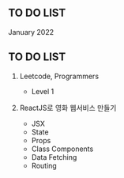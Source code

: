 ## TO DO LIST

January 2022

## TO DO LIST

1. Leetcode, Programmers
    - Level 1

2. ReactJS로 영화 웹서비스 만들기
    - JSX
    - State
    - Props
    - Class Components
    - Data Fetching
    - Routing
